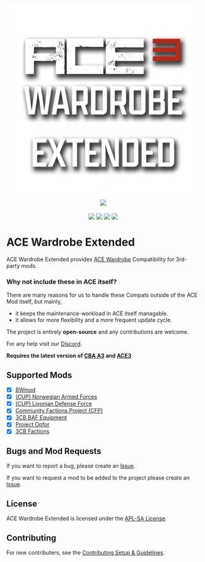 <p align="center">
    <a href="https://steamcommunity.com/sharedfiles/filedetails/?id=3595979374"><img src="https://github.com/CVO-Org/ace-wardrobe-extended/blob/main/extras/assets/logo-no-bg.png" width="512"></a>
    </br>
    <a href="https://steamcommunity.com/sharedfiles/filedetails/?id=3595979374"><img src="https://img.shields.io/steam/subscriptions/3595979374?style=for-the-badge&logo=steam&label=Steam%20Workshop&color=%23690000"></a>
    </br>
    </br>
    <a href="https://github.com/CVO-Org/ace-wardrobe-extended/blob/main/LICENSE">               <img src="https://img.shields.io/badge/License-APLSA-red?style=flat-square"></a>
    <a href="https://github.com/CVO-Org/ace-wardrobe-extended/issues">                          <img src="https://img.shields.io/github/issues-raw/OverlordZorn/ace-wardrobe-extended.svg?style=flat-square&label=Issues"></a>
    <a href="https://github.com/CVO-Org/ace-wardrobe-extended/actions/workflows/validate_hemtt.yml">     <img src="https://img.shields.io/github/actions/workflow/status/OverlordZorn/ace-wardrobe-extended/validate_hemtt.yml?style=flat-square&label=HEMTT"></a>
    <a href="https://github.com/CVO-Org/ace-wardrobe-extended/actions/workflows/validate_config.yml">  <img src="https://img.shields.io/github/actions/workflow/status/OverlordZorn/ace-wardrobe-extended/validate_config.yml?style=flat-square&label=Validate"></a>
</p>

# ACE Wardrobe Extended

ACE Wardrobe Extended provides [ACE Wardrobe](https://ace3.acemod.org/wiki/framework/wardrobe-framework) Compatibility for 3rd-party mods.

### Why not include these in ACE itself?
There are many reasons for us to handle these Compats outside of the ACE Mod itself, but mainly,
- it keeps the maintenance-workload in ACE itself managable.
- it allows for more flexibility and a more frequent update cycle.

The project is entirely **open-source** and any contributions are welcome.

For any help visit our [Discord](https://discord.gg/cQ7dSwRcVd).

**Requires the latest version of [CBA A3](https://github.com/CBATeam/CBA_A3/releases/latest) and [ACE3](https://github.com/acemod/ACE3/releases/latest)**

## Supported Mods

- [X] [BWmod](https://steamcommunity.com/sharedfiles/filedetails/?id=1200127537)
- [x] [(CUP) Norwegian Armed Forces](https://steamcommunity.com/sharedfiles/filedetails/?id=3333292879)
- [x] [(CUP) Livonian Defense Force](https://steamcommunity.com/sharedfiles/filedetails/?id=3294585159)
- [x] [Community Factions Project (CFP)](https://steamcommunity.com/sharedfiles/filedetails/?id=1369691841)
- [x] [3CB BAF Equipment](https://steamcommunity.com/sharedfiles/filedetails/?id=893328083)
- [x] [Project Opfor](https://steamcommunity.com/sharedfiles/filedetails/?id=735566597)
- [x] [3CB Factions](https://steamcommunity.com/sharedfiles/filedetails/?id=1673456286)

## Bugs and Mod Requests

If you want to report a bug, please create an [Issue](https://github.com/CVO-Org/ace-wardrobe-extended/issues).

If you want to request a mod to be added to the project please create an [Issue](https://github.com/CVO-Org/ace-wardrobe-extended/issues).

## License

ACE Wardrobe Extended is licensed under the [APL-SA License](./LICENSE).

## Contributing

For new contributers, see the [Contributing Setup & Guidelines](./.github/CONTRIBUTING.md).
